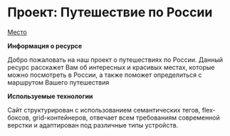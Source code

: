 # Проект: Путешествие по России

[Место]((https://vladimiralbrekht.github.io/mesto/) "Вы только посмотрите!") 

**Информация о ресурсе**

Добро пожаловать на наш проект о путешествиях по России.
Данный ресурс расскажет Вам об интересных и красивых местах, которые можно посмотреть в России, а также поможет определиться с маршрутом Вашего путешествия

**Используемые технологии**

Сайт структурирован с использованием семантических тегов, flex-боксов, grid-контейнеров, отвечает всем требованиям современной верстки и адаптирован под различные типы устройств.




